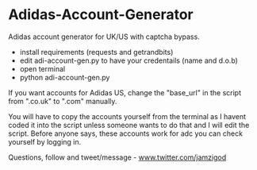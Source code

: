 # Adidas-Account-Generator
Adidas account generator for UK/US with captcha bypass. 

- install requirements (requests and getrandbits)
- edit adi-account-gen.py to have your credentails (name and d.o.b) 
- open terminal 
- python adi-account-gen.py

If you want accounts for Adidas US, change the "base_url" in the script from ".co.uk" to ".com" manually.

You will have to copy the accounts yourself from the terminal as I havent coded it into the script unless someone wants to do that and I will edit the script. Before anyone says, these accounts work for adc you can check yourself by logging in.

Questions, follow and tweet/message - www.twitter.com/jamzigod
